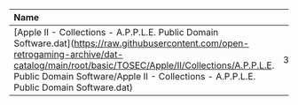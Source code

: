 |Name|Size|
|:---|---:|
|[Apple II - Collections - A.P.P.L.E. Public Domain Software.dat](https://raw.githubusercontent.com/open-retrogaming-archive/dat-catalog/main/root/basic/TOSEC/Apple/II/Collections/A.P.P.L.E. Public Domain Software/Apple II - Collections - A.P.P.L.E. Public Domain Software.dat)|34399|
